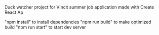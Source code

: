 Duck watcher project for Vincit summer job application made with Create React Ap 

"npm install" to install dependencies
"npm run build" to make optimized build
"npm run start" to start dev server
